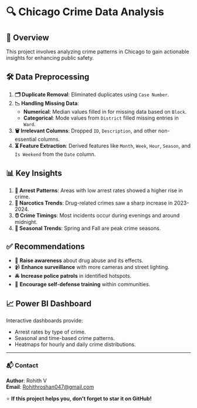 # 🔍 Chicago Crime Data Analysis

## 🌟 Overview
This project involves analyzing crime patterns in Chicago to gain actionable insights for enhancing public safety.

## 🛠️ Data Preprocessing
1. **🗂️ Duplicate Removal**: Eliminated duplicates using `Case Number`.
2. **📉 Handling Missing Data**:
   - **Numerical**: Median values filled in for missing data based on `Block`.
   - **Categorical**: Mode values from `District` filled missing entries in `Ward`.
3. **🗑️ Irrelevant Columns**: Dropped `ID`, `Description`, and other non-essential columns.
4. **⏳ Feature Extraction**: Derived features like `Month`, `Week`, `Hour`, `Season`, and `Is Weekend` from the `Date` column.

## 📊 Key Insights
1. **🚨 Arrest Patterns**: Areas with low arrest rates showed a higher rise in crime.
2. **💊 Narcotics Trends**: Drug-related crimes saw a sharp increase in 2023-2024.
3. **⏰ Crime Timings**: Most incidents occur during evenings and around midnight.
4. **🍂 Seasonal Trends**: Spring and Fall are peak crime seasons.

## ✅ Recommendations
- 🧠 **Raise awareness** about drug abuse and its effects.
- 📹 **Enhance surveillance** with more cameras and street lighting.
- 🚔 **Increase police patrols** in identified hotspots.
- 🥋 **Encourage self-defense training** within communities.

## 📈 Power BI Dashboard
Interactive dashboards provide:
- Arrest rates by type of crime.
- Seasonal and time-based crime patterns.
- Heatmaps for hourly and daily crime distributions.

---
### 📬 Contact
**Author**: Rohith V  
**Email**: Rohithroshan047@gmail.com  

⭐ **If this project helps you, don't forget to star it on GitHub!**

